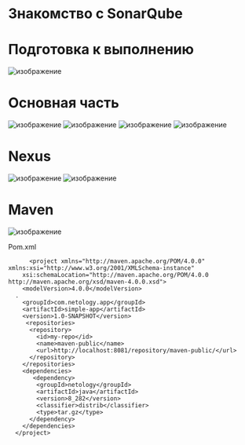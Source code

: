 Знакомство с SonarQube
===
Подготовка к выполнению 
===
![изображение](https://user-images.githubusercontent.com/60341565/168794472-5c11d0b5-cc60-4498-915d-243dab0c218d.png)

Основная часть
===
![изображение](https://user-images.githubusercontent.com/60341565/168844457-2a6ae4b3-5261-41ed-a83d-67b9543aea3e.png)
![изображение](https://user-images.githubusercontent.com/60341565/168844673-ce250ebd-1c39-4651-a53c-d63828b00fc0.png)
![изображение](https://user-images.githubusercontent.com/60341565/168854643-162b0438-6573-45de-842f-ad78d735d155.png)
![изображение](https://user-images.githubusercontent.com/60341565/168854743-e70f3407-b61c-447d-9cd8-b840be8e73e7.png)

Nexus 
===
![изображение](https://user-images.githubusercontent.com/60341565/169710733-762259f7-4997-45f7-959c-5c3d5924c390.png)
![изображение](https://user-images.githubusercontent.com/60341565/169710779-a503d7d2-5053-4990-9d6d-bd95e351f523.png)

Maven
===
![изображение](https://user-images.githubusercontent.com/60341565/170504318-9d51d2c7-d89c-468b-81e6-b52db07e8d2f.png)

Pom.xml

          <project xmlns="http://maven.apache.org/POM/4.0.0" xmlns:xsi="http://www.w3.org/2001/XMLSchema-instance"
        xsi:schemaLocation="http://maven.apache.org/POM/4.0.0 http://maven.apache.org/xsd/maven-4.0.0.xsd">
        <modelVersion>4.0.0</modelVersion>
      .
        <groupId>com.netology.app</groupId>
        <artifactId>simple-app</artifactId>
        <version>1.0-SNAPSHOT</version>
         <repositories>
          <repository>
            <id>my-repo</id>
            <name>maven-public</name>
            <url>http://localhost:8081/repository/maven-public/</url>
          </repository>
        </repositories>
        <dependencies>
           <dependency>
            <groupId>netology</groupId>
            <artifactId>java</artifactId>
            <version>8_282</version>
            <classifier>distrib</classifier>
            <type>tar.gz</type>
          </dependency>
        </dependencies>
      </project>
